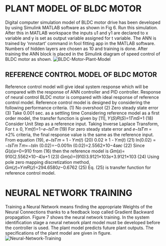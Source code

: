# PLANT MODEL OF BLDC MOTOR
Digital computer simulation model of BLDC motor drive has been developed by
using Simulink MATLAB software as shown in Fig 6. Run this simulation. After
this in MATLAB workspace the inputs u1 and y1 are declared to x variable and y
is set as output variable assigned for t variable. The ANN is trained by
‘nnnstart’ command in fool fitting app in the MATLAB software. Numbers of
hidden layers are chosen as 10 and training is done. After training the ANN
block is placed in the Simulink diagram of speed control of BLDC motor as shown.
![BLDC-Motor-Plant-Model](<link>)

## REFERENCE CONTROL MODEL OF BLDC MOTOR
Reference control model will give ideal system response which will be compared
with the response of ANN controller and PID controller.
Response of neural control BLDC motor is compared with ideal response of
reference control model. Reference control model is designed by considering the
following performance criteria.
(1) No overshoot
(2) Zero steady state error
(3) Take 0.001 sec. as a settling time
Considering reference model as a first order model, the transfer function is
given by [11],
𝑌(𝑆)𝑅(𝑆)=1𝑇𝑚𝑆+1 (18)
Consider Unit Step as a reference input. Taking Inverse Laplace Transform,
For t ≥ 0,
𝑌𝑚(𝑡)=1−𝑒−𝑡𝑠𝑇𝑚 (19)
For zero steady state error and 𝑒−𝑡𝑠𝑇𝑚 = ±2% criteria, the final response value is the same as the reference input.
From equation (19),
𝑒−𝑡𝑠𝑇𝑚 = 1 - 𝑌𝑚(𝑡) (20)
0.02 ≥ 1 - 𝑌𝑚(𝑡) (21)
ln(0.02) = −𝑡𝑠𝑇𝑚 𝑇𝑚=−𝑡𝑠ln (0.02)=−0.001ln (0.02)=2.5562×10−4𝑠𝑒𝑐 (22) Since 𝐺(𝑠)𝑠=0=910 from (16) then the reference model is
𝐺𝑚(𝑠)= 910(2.5562×10−4)𝑠+1 (23) 𝐺𝑚(𝑠)=(910)3.9121×103𝑠+3.9121×103 (24) Using pole zero mapping discretization method, 𝐺𝑚(𝑧)=𝑌𝑚𝑅(𝑧)=294.6580𝑧−0.6762 (25) Eq. (25) is transfer function for reference control model.

# NEURAL NETWORK TRAINING
Training a Neural Network means finding the appropriate Weights of the Neural Connections thanks to a feedback loop called Gradient Backward propagation. Figure 7 shows the neural network training. In the system identification stage a neural network plant model must be developed before the controller is used. The plant model predicts future plant outputs. The specifications of the plant model are given in figure.
![Neural-Network-Training](<link>)
